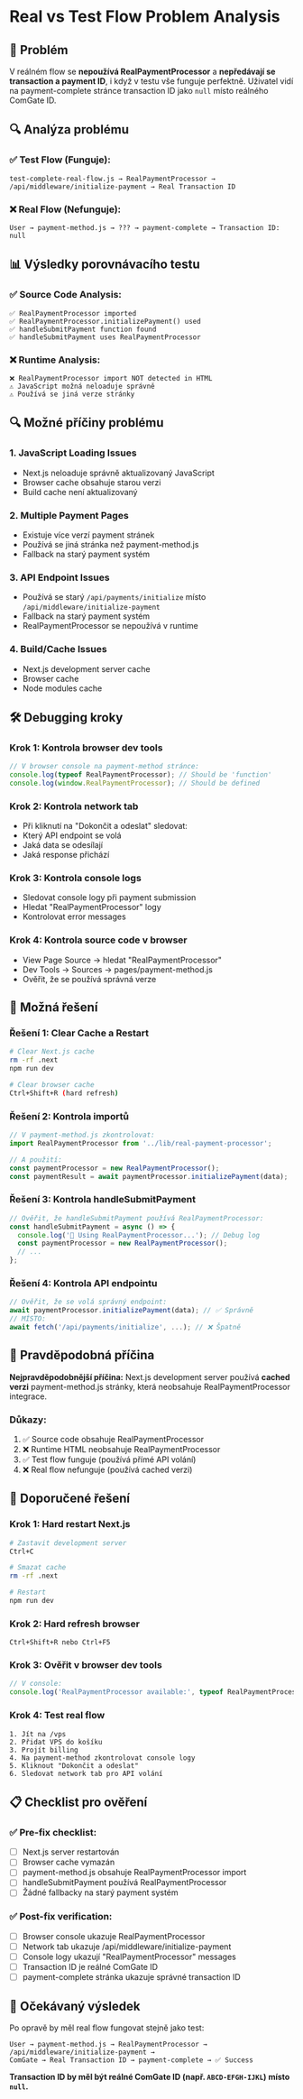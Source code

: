 # Real vs Test Flow Problem Analysis

## 🎯 Problém

V reálném flow se **nepoužívá RealPaymentProcessor** a **nepředávají se transaction a payment ID**, i když v testu vše funguje perfektně. Uživatel vidí na payment-complete stránce transaction ID jako `null` místo reálného ComGate ID.

## 🔍 Analýza problému

### **✅ Test Flow (Funguje):**
```
test-complete-real-flow.js → RealPaymentProcessor → /api/middleware/initialize-payment → Real Transaction ID
```

### **❌ Real Flow (Nefunguje):**
```
User → payment-method.js → ??? → payment-complete → Transaction ID: null
```

## 📊 Výsledky porovnávacího testu

### **✅ Source Code Analysis:**
```
✅ RealPaymentProcessor imported
✅ RealPaymentProcessor.initializePayment() used
✅ handleSubmitPayment function found
✅ handleSubmitPayment uses RealPaymentProcessor
```

### **❌ Runtime Analysis:**
```
❌ RealPaymentProcessor import NOT detected in HTML
⚠️ JavaScript možná neloaduje správně
⚠️ Používá se jiná verze stránky
```

## 🔍 Možné příčiny problému

### **1. JavaScript Loading Issues**
- Next.js neloaduje správně aktualizovaný JavaScript
- Browser cache obsahuje starou verzi
- Build cache není aktualizovaný

### **2. Multiple Payment Pages**
- Existuje více verzí payment stránek
- Používá se jiná stránka než payment-method.js
- Fallback na starý payment systém

### **3. API Endpoint Issues**
- Používá se starý `/api/payments/initialize` místo `/api/middleware/initialize-payment`
- Fallback na starý payment systém
- RealPaymentProcessor se nepoužívá v runtime

### **4. Build/Cache Issues**
- Next.js development server cache
- Browser cache
- Node modules cache

## 🛠️ Debugging kroky

### **Krok 1: Kontrola browser dev tools**
```javascript
// V browser console na payment-method stránce:
console.log(typeof RealPaymentProcessor); // Should be 'function'
console.log(window.RealPaymentProcessor); // Should be defined
```

### **Krok 2: Kontrola network tab**
- Při kliknutí na "Dokončit a odeslat" sledovat:
- Který API endpoint se volá
- Jaká data se odesílají
- Jaká response přichází

### **Krok 3: Kontrola console logs**
- Sledovat console logy při payment submission
- Hledat "RealPaymentProcessor" logy
- Kontrolovat error messages

### **Krok 4: Kontrola source code v browser**
- View Page Source → hledat "RealPaymentProcessor"
- Dev Tools → Sources → pages/payment-method.js
- Ověřit, že se používá správná verze

## 🔧 Možná řešení

### **Řešení 1: Clear Cache a Restart**
```bash
# Clear Next.js cache
rm -rf .next
npm run dev

# Clear browser cache
Ctrl+Shift+R (hard refresh)
```

### **Řešení 2: Kontrola importů**
```javascript
// V payment-method.js zkontrolovat:
import RealPaymentProcessor from '../lib/real-payment-processor';

// A použití:
const paymentProcessor = new RealPaymentProcessor();
const paymentResult = await paymentProcessor.initializePayment(data);
```

### **Řešení 3: Kontrola handleSubmitPayment**
```javascript
// Ověřit, že handleSubmitPayment používá RealPaymentProcessor:
const handleSubmitPayment = async () => {
  console.log('🚀 Using RealPaymentProcessor...'); // Debug log
  const paymentProcessor = new RealPaymentProcessor();
  // ...
};
```

### **Řešení 4: Kontrola API endpointu**
```javascript
// Ověřit, že se volá správný endpoint:
await paymentProcessor.initializePayment(data); // ✅ Správně
// MÍSTO:
await fetch('/api/payments/initialize', ...); // ❌ Špatně
```

## 🎯 Pravděpodobná příčina

**Nejpravděpodobnější příčina:** Next.js development server používá **cached verzi** payment-method.js stránky, která neobsahuje RealPaymentProcessor integrace.

### **Důkazy:**
1. ✅ Source code obsahuje RealPaymentProcessor
2. ❌ Runtime HTML neobsahuje RealPaymentProcessor
3. ✅ Test flow funguje (používá přímé API volání)
4. ❌ Real flow nefunguje (používá cached verzi)

## 🚀 Doporučené řešení

### **Krok 1: Hard restart Next.js**
```bash
# Zastavit development server
Ctrl+C

# Smazat cache
rm -rf .next

# Restart
npm run dev
```

### **Krok 2: Hard refresh browser**
```
Ctrl+Shift+R nebo Ctrl+F5
```

### **Krok 3: Ověřit v browser dev tools**
```javascript
// V console:
console.log('RealPaymentProcessor available:', typeof RealPaymentProcessor);
```

### **Krok 4: Test real flow**
```
1. Jít na /vps
2. Přidat VPS do košíku
3. Projít billing
4. Na payment-method zkontrolovat console logy
5. Kliknout "Dokončit a odeslat"
6. Sledovat network tab pro API volání
```

## 📋 Checklist pro ověření

### **✅ Pre-fix checklist:**
- [ ] Next.js server restartován
- [ ] Browser cache vymazán
- [ ] payment-method.js obsahuje RealPaymentProcessor import
- [ ] handleSubmitPayment používá RealPaymentProcessor
- [ ] Žádné fallbacky na starý payment systém

### **✅ Post-fix verification:**
- [ ] Browser console ukazuje RealPaymentProcessor
- [ ] Network tab ukazuje /api/middleware/initialize-payment
- [ ] Console logy ukazují "RealPaymentProcessor" messages
- [ ] Transaction ID je reálné ComGate ID
- [ ] payment-complete stránka ukazuje správné transaction ID

## 🎉 Očekávaný výsledek

Po opravě by měl real flow fungovat stejně jako test:

```
User → payment-method.js → RealPaymentProcessor → /api/middleware/initialize-payment → 
ComGate → Real Transaction ID → payment-complete → ✅ Success
```

**Transaction ID by měl být reálné ComGate ID (např. `ABCD-EFGH-IJKL`) místo `null`.**
